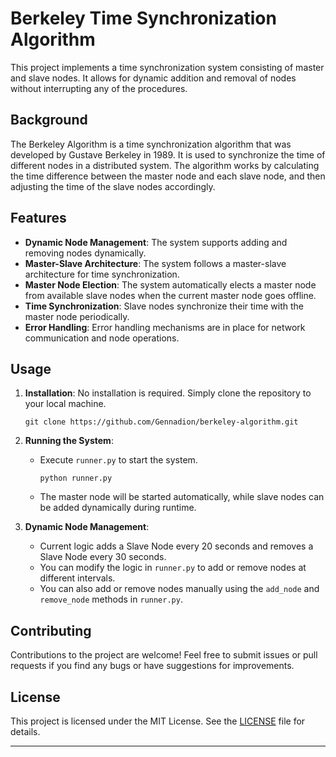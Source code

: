
# Berkeley Time Synchronization Algorithm

This project implements a time synchronization system consisting of master and slave nodes. It allows for dynamic addition and removal of nodes without interrupting any of the procedures.

## Background

The Berkeley Algorithm is a time synchronization algorithm that was developed by Gustave Berkeley in 1989. It is used to synchronize the time of different nodes in a distributed system. The algorithm works by calculating the time difference between the master node and each slave node, and then adjusting the time of the slave nodes accordingly.

## Features

- **Dynamic Node Management**: The system supports adding and removing nodes dynamically.
- **Master-Slave Architecture**: The system follows a master-slave architecture for time synchronization.
- **Master Node Election**: The system automatically elects a master node from available slave nodes when the current master node goes offline.
- **Time Synchronization**: Slave nodes synchronize their time with the master node periodically.
- **Error Handling**: Error handling mechanisms are in place for network communication and node operations.

## Usage

1. **Installation**: No installation is required. Simply clone the repository to your local machine.

    ```
   git clone https://github.com/Gennadion/berkeley-algorithm.git
   ```


2. **Running the System**:
   - Execute `runner.py` to start the system.
   
      ```
      python runner.py
      ```

   - The master node will be started automatically, while slave nodes can be added dynamically during runtime.

3. **Dynamic Node Management**:
   - Current logic adds a Slave Node every 20 seconds and removes a Slave Node every 30 seconds.
   - You can modify the logic in `runner.py` to add or remove nodes at different intervals.
   - You can also add or remove nodes manually using the `add_node` and `remove_node` methods in `runner.py`.

## Contributing

Contributions to the project are welcome! Feel free to submit issues or pull requests if you find any bugs or have suggestions for improvements.

## License

This project is licensed under the MIT License. See the [LICENSE](LICENSE.md) file for details.

---